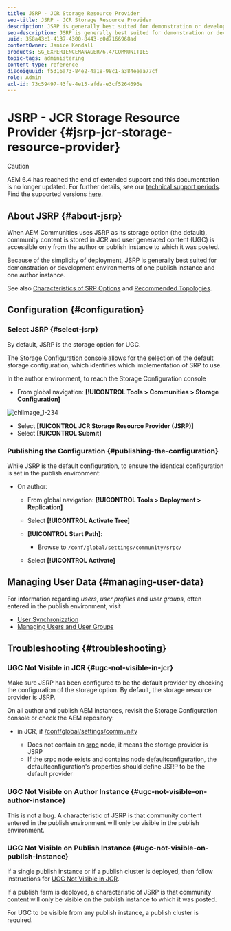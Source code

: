 ```yaml
---
title: JSRP - JCR Storage Resource Provider
seo-title: JSRP - JCR Storage Resource Provider
description: JSRP is generally best suited for demonstration or development environments of one publish instance and one author instance
seo-description: JSRP is generally best suited for demonstration or development environments of one publish instance and one author instance
uuid: 358a43c1-4137-4300-8443-c0d7166968ad
contentOwner: Janice Kendall
products: SG_EXPERIENCEMANAGER/6.4/COMMUNITIES
topic-tags: administering
content-type: reference
discoiquuid: f5316a73-84e2-4a18-98c1-a384eeaa77cf
role: Admin
exl-id: 73c59497-43fe-4e15-afda-e3cf5264696e
---
```

# JSRP - JCR Storage Resource Provider {#jsrp-jcr-storage-resource-provider}

>[!CAUTION]
>
>AEM 6.4 has reached the end of extended support and this documentation is no longer updated. For further details, see our [technical support periods](https://helpx.adobe.com/support/programs/eol-matrix.html). Find the supported versions [here](https://experienceleague.adobe.com/docs/).

## About JSRP {#about-jsrp}

When AEM Communities uses JSRP as its storage option (the default), community content is stored in JCR and user generated content (UGC) is accessible only from the author or publish instance to which it was posted.

Because of the simplicity of deployment, JSRP is generally best suited for demonstration or development environments of one publish instance and one author instance.

See also [Characteristics of SRP Options](working-with-srp.md#characteristics-of-srp-options) and [Recommended Topologies](topologies.md).

## Configuration {#configuration}

### Select JSRP {#select-jsrp}

By default, JSRP is the storage option for UGC.

The [Storage Configuration console](srp-config.md) allows for the selection of the default storage configuration, which identifies which implementation of SRP to use.

In the author environment, to reach the Storage Configuration console

* From global navigation: **[!UICONTROL Tools > Communities > Storage Configuration]**

![chlimage_1-234](assets/chlimage_1-234.png)

* Select **[!UICONTROL JCR Storage Resource Provider (JSRP)]**
* Select **[!UICONTROL Submit]**

### Publishing the Configuration {#publishing-the-configuration}

While JSRP is the default configuration, to ensure the identical configuration is set in the publish environment:

* On author:

    * From global navigation: **[!UICONTROL Tools > Deployment > Replication]**
    * Select **[!UICONTROL Activate Tree]**
    * **[!UICONTROL Start Path]**:

        * Browse to `/conf/global/settings/community/srpc/`
        
    * Select **[!UICONTROL Activate]**

## Managing User Data {#managing-user-data}

For information regarding *users*, *user profiles* and *user groups*, often entered in the publish environment, visit

* [User Synchronization](sync.md)
* [Managing Users and User Groups](users.md)

## Troubleshooting {#troubleshooting}

### UGC Not Visible in JCR {#ugc-not-visible-in-jcr}

Make sure JSRP has been configured to be the default provider by checking the configuration of the storage option. By default, the storage resource provider is JSRP.

On all author and publish AEM instances, revisit the Storage Configuration console or check the AEM repository:

* in JCR, if [/conf/global/settings/community](http://localhost:4502/crx/de/index.jsp#/conf/global/settings/community)

    * Does not contain an [srpc](http://localhost:4502/crx/de/index.jsp#/conf/global/settings/community/srpc) node, it means the storage provider is JSRP
    * If the srpc node exists and contains node [defaultconfiguration](http://localhost:4502/crx/de/index.jsp#/conf/global/settings/community/srpc/defaultconfiguration), the defaultconfiguration's properties should define JSRP to be the default provider

### UGC Not Visible on Author Instance {#ugc-not-visible-on-author-instance}

This is not a bug. A characteristic of JSRP is that community content entered in the publish environment will only be visible in the publish environment.

### UGC Not Visible on Publish Instance {#ugc-not-visible-on-publish-instance}

If a single publish instance or if a publish cluster is deployed, then follow instructions for [UGC Not Visible in JCR](#ugc-not-visible-in-jcr).

If a publish farm is deployed, a characteristic of JSRP is that community content will only be visible on the publish instance to which it was posted.

For UGC to be visible from any publish instance, a publish cluster is required.
